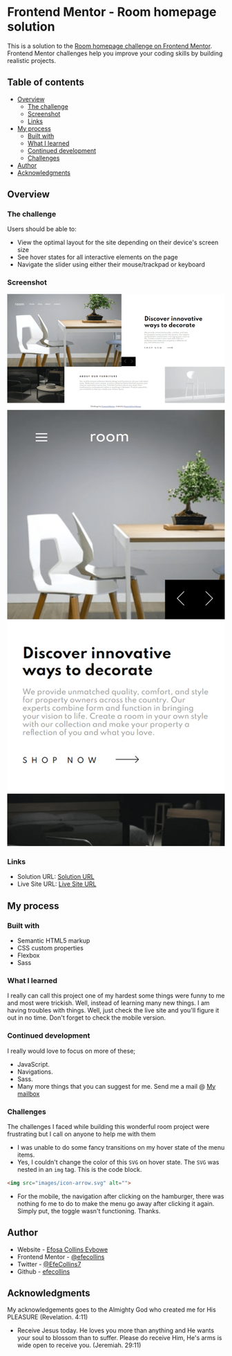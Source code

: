 # Frontend Mentor - Room homepage solution

This is a solution to the [Room homepage challenge on Frontend Mentor](https://www.frontendmentor.io/challenges/room-homepage-BtdBY_ENq). Frontend Mentor challenges help you improve your coding skills by building realistic projects. 

## Table of contents

- [Overview](#overview)
  - [The challenge](#the-challenge)
  - [Screenshot](#screenshot)
  - [Links](#links)
- [My process](#my-process)
  - [Built with](#built-with)
  - [What I learned](#what-i-learned)
  - [Continued development](#continued-development)
  - [Challenges](#challenges)
- [Author](#author)
- [Acknowledgments](#acknowledgments)


## Overview

### The challenge

Users should be able to:

- View the optimal layout for the site depending on their device's screen size
- See hover states for all interactive elements on the page
- Navigate the slider using either their mouse/trackpad or keyboard

### Screenshot

![Desktop Screenshot](./dist/images/screenshot/screenshot_desktop.png)
![Mobile Screenshot](./dist/images/screenshot/screenshot_mobile.png)

### Links

- Solution URL: [Solution URL](https://your-solution-url.com)
- Live Site URL: [Live Site URL](https://efecollins.github.io/room/dist)

## My process

### Built with

- Semantic HTML5 markup
- CSS custom properties
- Flexbox
- Sass

### What I learned

I really can call this project one of my hardest some things were funny to me and most were trickish. Well, instead of learning many new things. I am having troubles with things. Well, just check the live site and you'll figure it out in no time. Don't forget to check the mobile version.

### Continued development

I really would love to focus on more of these;

- JavaScript.
- Navigations.
- Sass.
- Many more things that you can suggest for me. Send me a mail @ [My mailbox](efejamb@gmail.com)

### Challenges

The challenges I faced while building this wonderful room project were frustrating but I call on anyone to help me with them

- I was unable to do some fancy transitions on my hover state of the menu items.
- Yes, I couldn't change the color of this ` SVG ` on hover state. The ` SVG ` was nested in an ` img ` tag. This is the code block.
```html
<img src="images/icon-arrow.svg" alt="">
```
- For the mobile, the navigation after clicking on the hamburger, there was nothing fo me to do to make the menu go away after clicking it again. Simply put, the toggle wasn't functioning.
Thanks.

## Author

- Website - [Efosa Collins Evbowe](https://efecollins.github.io/new-pweb/dist)
- Frontend Mentor - [@efecollins](https://www.frontendmentor.io/profile/efecollins)
- Twitter - [@EfeCollins7](https://www.twitter.com/EfeCollins7)
- Github - [efecollins](https://github.com/efecollins)

## Acknowledgments

My acknowledgements goes to the Almighty God who created me for His PLEASURE (Revelation. 4:11)

- Receive Jesus today. He loves you more than anything and He wants your soul to blossom than to suffer. Please do receive Him, He's arms is wide open to receive you. (Jeremiah. 29:11)
